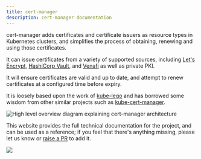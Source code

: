 ```yaml
---
title: cert-manager
description: cert-manager documentation
---
```


cert-manager adds certificates and certificate issuers as resource types in
Kubernetes clusters, and simplifies the process of obtaining, renewing and
using those certificates.

It can issue certificates from a variety of supported sources, including
[Let's Encrypt](https://letsencrypt.org), [HashiCorp Vault](https://www.vaultproject.io),
and [Venafi](https://www.venafi.com/) as well as private PKI.

It will ensure certificates are valid and up to date, and attempt to
renew certificates at a configured time before expiry.

It is loosely based upon the work of
[kube-lego](https://github.com/jetstack/kube-lego) and has borrowed some
wisdom from other similar projects such as
[kube-cert-manager](https://github.com/PalmStoneGames/kube-cert-manager).

![High level overview diagram explaining cert-manager architecture](/images/high-level-overview.svg)

This website provides the full technical documentation for the project, and can be
used as a reference; if you feel that there's anything missing, please let us know
or [raise a PR](https://github.com/cert-manager/website/pulls) to add it.

<img referrerPolicy="no-referrer-when-downgrade" src="https://static.scarf.sh/a.png?x-pxid=c8fe7fac-8d4f-475e-a75d-ef755d9c9ad6" />

